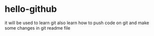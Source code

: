 # hello-github
it will be used to learn git
also learn how to push code on git  and make some changes in git readme file
